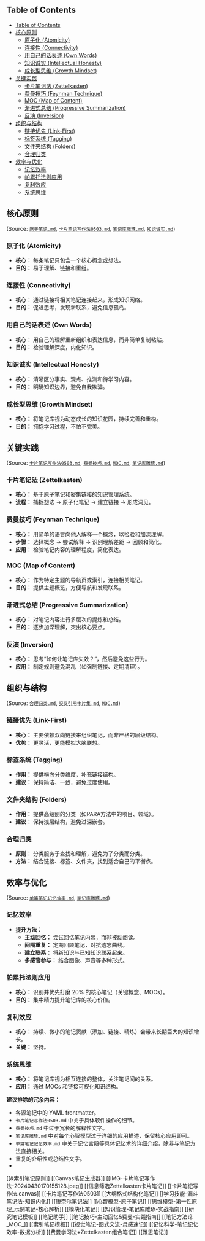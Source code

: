 ## Table of Contents

- [Table of Contents](#table-of-contents)
- [核心原则](#核心原则)
  - [原子化 (Atomicity)](#原子化-atomicity)
  - [连接性 (Connectivity)](#连接性-connectivity)
  - [用自己的话表述 (Own Words)](#用自己的话表述-own-words)
  - [知识诚实 (Intellectual Honesty)](#知识诚实-intellectual-honesty)
  - [成长型思维 (Growth Mindset)](#成长型思维-growth-mindset)
- [关键实践](#关键实践)
  - [卡片笔记法 (Zettelkasten)](#卡片笔记法-zettelkasten)
  - [费曼技巧 (Feynman Technique)](#费曼技巧-feynman-technique)
  - [MOC (Map of Content)](#moc-map-of-content)
  - [渐进式总结 (Progressive Summarization)](#渐进式总结-progressive-summarization)
  - [反演 (Inversion)](#反演-inversion)
- [组织与结构](#组织与结构)
  - [链接优先 (Link-First)](#链接优先-link-first)
  - [标签系统 (Tagging)](#标签系统-tagging)
  - [文件夹结构 (Folders)](#文件夹结构-folders)
  - [合理归类](#合理归类)
- [效率与优化](#效率与优化)
  - [记忆效率](#记忆效率)
  - [帕累托法则应用](#帕累托法则应用)
  - [复利效应](#复利效应)
  - [系统思维](#系统思维)

## 核心原则

(Source: [`原子笔记.md`](assets/原子笔记.md), [`卡片笔记写作法0503.md`](卡片笔记写作法0503.md), [`笔记库雕琢.md`](知识管理-笔记库雕琢-实战指南.md), [`知识诚实.md`](assets/知识诚实.md))

### 原子化 (Atomicity)

- **核心：** 每条笔记只包含一个核心概念或想法。
- **目的：** 易于理解、链接和重组。

### 连接性 (Connectivity)

- **核心：** 通过链接将相关笔记连接起来，形成知识网络。
- **目的：** 促进思考，发现新联系，避免信息孤岛。

### 用自己的话表述 (Own Words)

- **核心：** 用自己的理解重新组织和表达信息，而非简单复制粘贴。
- **目的：** 检验理解深度，内化知识。

### 知识诚实 (Intellectual Honesty)

- **核心：** 清晰区分事实、观点、推测和待学习内容。
- **目的：** 明确知识边界，避免自我欺骗。

### 成长型思维 (Growth Mindset)

- **核心：** 将笔记库视为动态成长的知识花园，持续完善和重构。
- **目的：** 拥抱学习过程，不怕不完美。

## 关键实践

(Source: [`卡片笔记写作法0503.md`](卡片笔记写作法0503.md), [`费曼技巧.md`](assets/费曼技巧.md), [`MOC.md`](assets/MOC.md), [`笔记库雕琢.md`](知识管理-笔记库雕琢-实战指南.md))

### 卡片笔记法 (Zettelkasten)

- **核心：** 基于原子笔记和密集链接的知识管理系统。
- **流程：** 捕捉想法 -> 原子化笔记 -> 建立链接 -> 形成洞见。

### 费曼技巧 (Feynman Technique)

- **核心：** 用简单的语言向他人解释一个概念，以检验和加深理解。
- **步骤：** 选择概念 -> 尝试解释 -> 识别理解差距 -> 回顾和简化。
- **应用：** 检验笔记内容的理解程度，简化表达。

### MOC (Map of Content)

- **核心：** 作为特定主题的导航页或索引，连接相关笔记。
- **目的：** 提供主题概览，方便导航和发现联系。

### 渐进式总结 (Progressive Summarization)

- **核心：** 对笔记内容进行多层次的提炼和总结。
- **目的：** 逐步加深理解，突出核心要点。

### 反演 (Inversion)

- **核心：** 思考“如何让笔记库失效？”，然后避免这些行为。
- **应用：** 制定规则避免混乱（如强制链接、定期清理）。

## 组织与结构

(Source: [`合理归类.md`](合理归类.md), [`交叉引用卡片集.md`](交叉引用卡片集.md), [`MOC.md`](assets/MOC.md))

### 链接优先 (Link-First)

- **核心：** 主要依赖双向链接来组织笔记，而非严格的层级结构。
- **优势：** 更灵活，更能模拟大脑联想。

### 标签系统 (Tagging)

- **作用：** 提供横向分类维度，补充链接结构。
- **建议：** 保持简洁、一致，避免过度使用。

### 文件夹结构 (Folders)

- **作用：** 提供高级别的分类（如PARA方法中的项目、领域）。
- **建议：** 保持浅层结构，避免过深嵌套。

### 合理归类

- **原则：** 分类服务于查找和理解，避免为了分类而分类。
- **方法：** 结合链接、标签、文件夹，找到适合自己的平衡点。

## 效率与优化

(Source: [`单篇笔记记忆效率.md`](记忆科学-笔记记忆效率-数据分析.md), [`笔记库雕琢.md`](知识管理-笔记库雕琢-实战指南.md))

### 记忆效率

- **提升方法：**
  - **主动回忆：** 尝试回忆笔记内容，而非被动阅读。
  - **间隔重复：** 定期回顾笔记，对抗遗忘曲线。
  - **建立联系：** 将新知识与已知知识联系起来。
  - **多感官参与：** 结合图像、声音等多种形式。

### 帕累托法则应用

- **核心：** 识别并优先打磨 20% 的核心笔记（关键概念、MOCs）。
- **目的：** 集中精力提升笔记库的核心价值。

### 复利效应

- **核心：** 持续、微小的笔记贡献（添加、链接、精炼）会带来长期巨大的知识增长。
- **关键：** 坚持。

### 系统思维

- **核心：** 将笔记库视为相互连接的整体，关注笔记间的关系。
- **应用：** 通过 MOCs 和链接可视化知识结构。

**建议排除的冗余内容：**

- 各源笔记中的 YAML frontmatter。
- `卡片笔记写作法0503.md` 中关于具体软件操作的细节。
- `费曼技巧.md` 中过于冗长的解释性文字。
- `笔记库雕琢.md` 中对每个心智模型过于详细的应用描述，保留核心应用即可。
- `单篇笔记记忆效率.md` 中关于记忆宫殿等具体记忆术的详细介绍，除非与笔记方法直接相关。
- 重复的介绍性或总结性文字。
- 
[[&索引笔记原则]]
[[Canvas笔记生成器]]
[[IMG-卡片笔记写作法-20240430170155128.jpeg]]
[[信息筛选Zettelkasten卡片笔记]]
[[卡片笔记写作法.canvas]]
[[卡片笔记写作法0503]]
[[大纲格式结构化笔记]]
[[学习技能-漏斗笔记法-知识内化]]
[[康奈尔笔记法]]
[[心智模型-原子笔记]]
[[思维模型-第一性原理_示例笔记-核心解析]]
[[模块化笔记]]
[[知识管理-笔记库雕琢-实战指南]]
[[研究笔记模板]]
[[笔记助手]]
[[笔记技巧-主动回忆&费曼-实践指南]]
[[笔记方法论_MOC_]]
[[索引笔记模板]]
[[视觉笔记-图式交流-灵感速记]]
[[记忆科学-笔记记忆效率-数据分析]]
[[费曼学习法+Zettelkasten组合笔记]]
[[雅思笔记]]